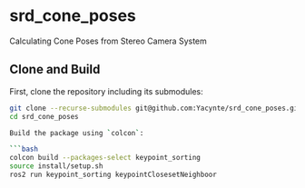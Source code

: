 # srd_cone_poses
Calculating Cone Poses from Stereo Camera System

## Clone and Build

First, clone the repository including its submodules:

```bash
git clone --recurse-submodules git@github.com:Yacynte/srd_cone_poses.git
cd srd_cone_poses

Build the package using `colcon`:

```bash
colcon build --packages-select keypoint_sorting
source install/setup.sh
ros2 run keypoint_sorting keypointClosesetNeighboor
